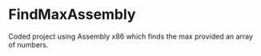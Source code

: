 # FindMaxAssembly
Coded project using Assembly x86 which finds the max provided an array of numbers.
